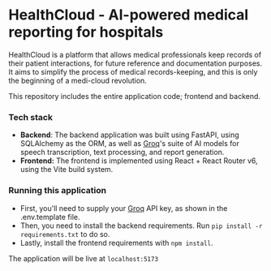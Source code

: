 # HealthCloud - AI-powered medical reporting for hospitals

HealthCloud is a platform that allows medical professionals keep records of their patient interactions, for future reference and documentation purposes. It aims to simplify the process of medical records-keeping, and this is only the beginning of a medi-cloud revolution.

This repository includes the entire application code; frontend and backend.

### Tech stack

-   **Backend**: The backend application was built using FastAPI, using SQLAlchemy as the ORM, as well as [Groq](https://groq.com)'s suite of AI models for speech transcription, text processing, and report generation.
-   **Frontend:** The frontend is implemented using React + React Router v6, using the Vite build system.

### Running this application

-   First, you'll need to supply your [Groq](https://groq.com) API key, as shown in the .env.template file.
-   Then, you need to install the backend requirements. Run `pip install -r requirements.txt` to do so.
-   Lastly, install the frontend requirements with `npm install`.

The application will be live at `localhost:5173`
